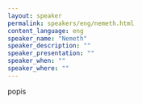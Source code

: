 ```yaml
---
layout: speaker
permalink: speakers/eng/nemeth.html
content_language: eng
speaker_name: "Nemeth"
speaker_description: ""
speaker_presentation: ""
speaker_when: ""
speaker_where: ""
---
```


popis
